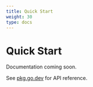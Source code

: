 ```yaml
---
title: Quick Start
weight: 30
type: docs
---
```


# Quick Start

Documentation coming soon.

See [pkg.go.dev](https://pkg.go.dev/github.com/z5labs/humus/grpc) for API reference.
